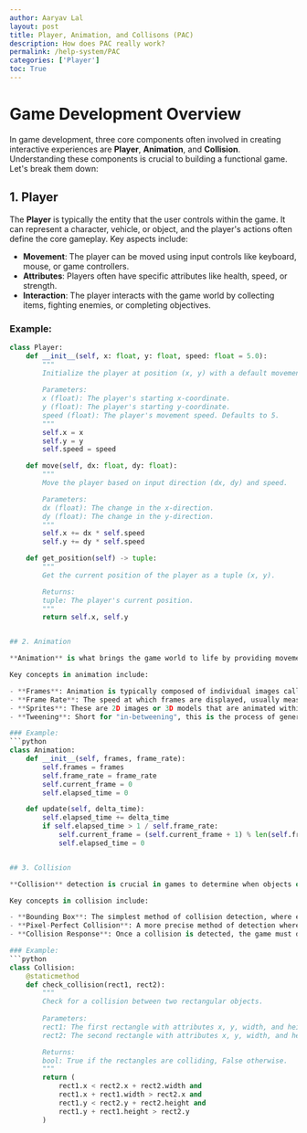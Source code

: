```yaml
---
author: Aaryav Lal
layout: post
title: Player, Animation, and Collisons (PAC)
description: How does PAC really work?
permalink: /help-system/PAC
categories: ['Player']
toc: True
---
```


# Game Development Overview

In game development, three core components often involved in creating interactive experiences are **Player**, **Animation**, and **Collision**. Understanding these components is crucial to building a functional game. Let's break them down:

## 1. Player

The **Player** is typically the entity that the user controls within the game. It can represent a character, vehicle, or object, and the player's actions often define the core gameplay. Key aspects include:

- **Movement**: The player can be moved using input controls like keyboard, mouse, or game controllers.
- **Attributes**: Players often have specific attributes like health, speed, or strength.
- **Interaction**: The player interacts with the game world by collecting items, fighting enemies, or completing objectives.

### Example:
```python
class Player:
    def __init__(self, x: float, y: float, speed: float = 5.0):
        """
        Initialize the player at position (x, y) with a default movement speed.
        
        Parameters:
        x (float): The player's starting x-coordinate.
        y (float): The player's starting y-coordinate.
        speed (float): The player's movement speed. Defaults to 5.
        """
        self.x = x
        self.y = y
        self.speed = speed

    def move(self, dx: float, dy: float):
        """
        Move the player based on input direction (dx, dy) and speed.

        Parameters:
        dx (float): The change in the x-direction.
        dy (float): The change in the y-direction.
        """
        self.x += dx * self.speed
        self.y += dy * self.speed

    def get_position(self) -> tuple:
        """
        Get the current position of the player as a tuple (x, y).

        Returns:
        tuple: The player's current position.
        """
        return self.x, self.y


## 2. Animation

**Animation** is what brings the game world to life by providing movement or visual changes to the game’s elements. This involves changing the appearance or position of sprites over time to simulate movement or transitions. 

Key concepts in animation include:

- **Frames**: Animation is typically composed of individual images called frames. When shown in sequence, they create the illusion of motion.
- **Frame Rate**: The speed at which frames are displayed, usually measured in frames per second (FPS). A higher FPS makes animations smoother.
- **Sprites**: These are 2D images or 3D models that are animated within the game.
- **Tweening**: Short for "in-betweening", this is the process of generating intermediate frames between two keyframes, providing a smooth transition.

### Example:
```python
class Animation:
    def __init__(self, frames, frame_rate):
        self.frames = frames
        self.frame_rate = frame_rate
        self.current_frame = 0
        self.elapsed_time = 0

    def update(self, delta_time):
        self.elapsed_time += delta_time
        if self.elapsed_time > 1 / self.frame_rate:
            self.current_frame = (self.current_frame + 1) % len(self.frames)
            self.elapsed_time = 0


## 3. Collision

**Collision** detection is crucial in games to determine when objects or characters interact with each other. It allows the game to respond to events like a player hitting an obstacle, picking up an item, or attacking an enemy.

Key concepts in collision include:

- **Bounding Box**: The simplest method of collision detection, where each object is enclosed in a rectangular or circular boundary. If these boundaries overlap, a collision is detected.
- **Pixel-Perfect Collision**: A more precise method of detection where the individual pixels of two objects are compared. This ensures more accurate detection but is computationally more expensive.
- **Collision Response**: Once a collision is detected, the game must decide how to respond, whether stopping movement, bouncing off surfaces, triggering damage, or generating game events.

### Example:
```python
class Collision:
    @staticmethod
    def check_collision(rect1, rect2):
        """
        Check for a collision between two rectangular objects.
        
        Parameters:
        rect1: The first rectangle with attributes x, y, width, and height.
        rect2: The second rectangle with attributes x, y, width, and height.

        Returns:
        bool: True if the rectangles are colliding, False otherwise.
        """
        return (
            rect1.x < rect2.x + rect2.width and
            rect1.x + rect1.width > rect2.x and
            rect1.y < rect2.y + rect2.height and
            rect1.y + rect1.height > rect2.y
        )

